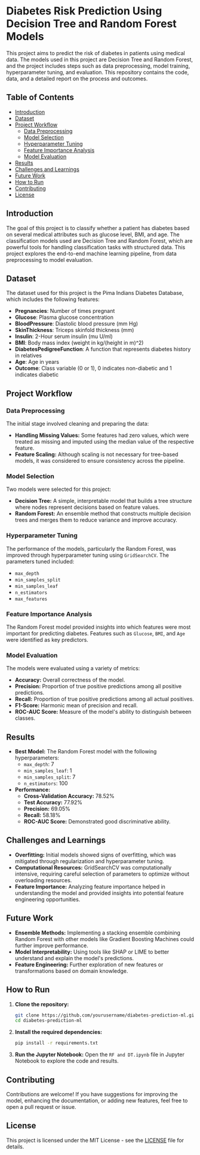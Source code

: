 # Diabetes Risk Prediction Using Decision Tree and Random Forest Models

This project aims to predict the risk of diabetes in patients using medical data. The models used in this project are Decision Tree and Random Forest, and the project includes steps such as data preprocessing, model training, hyperparameter tuning, and evaluation. This repository contains the code, data, and a detailed report on the process and outcomes.

## Table of Contents
- [Introduction](#introduction)
- [Dataset](#dataset)
- [Project Workflow](#project-workflow)
  - [Data Preprocessing](#data-preprocessing)
  - [Model Selection](#model-selection)
  - [Hyperparameter Tuning](#hyperparameter-tuning)
  - [Feature Importance Analysis](#feature-importance-analysis)
  - [Model Evaluation](#model-evaluation)
- [Results](#results)
- [Challenges and Learnings](#challenges-and-learnings)
- [Future Work](#future-work)
- [How to Run](#how-to-run)
- [Contributing](#contributing)
- [License](#license)

## Introduction
The goal of this project is to classify whether a patient has diabetes based on several medical attributes such as glucose level, BMI, and age. The classification models used are Decision Tree and Random Forest, which are powerful tools for handling classification tasks with structured data. This project explores the end-to-end machine learning pipeline, from data preprocessing to model evaluation.

## Dataset
The dataset used for this project is the Pima Indians Diabetes Database, which includes the following features:
- **Pregnancies**: Number of times pregnant
- **Glucose**: Plasma glucose concentration
- **BloodPressure**: Diastolic blood pressure (mm Hg)
- **SkinThickness**: Triceps skinfold thickness (mm)
- **Insulin**: 2-Hour serum insulin (mu U/ml)
- **BMI**: Body mass index (weight in kg/(height in m)^2)
- **DiabetesPedigreeFunction**: A function that represents diabetes history in relatives
- **Age**: Age in years
- **Outcome**: Class variable (0 or 1), 0 indicates non-diabetic and 1 indicates diabetic

## Project Workflow

### Data Preprocessing
The initial stage involved cleaning and preparing the data:
- **Handling Missing Values:** Some features had zero values, which were treated as missing and imputed using the median value of the respective feature.
- **Feature Scaling:** Although scaling is not necessary for tree-based models, it was considered to ensure consistency across the pipeline.

### Model Selection
Two models were selected for this project:
- **Decision Tree:** A simple, interpretable model that builds a tree structure where nodes represent decisions based on feature values.
- **Random Forest:** An ensemble method that constructs multiple decision trees and merges them to reduce variance and improve accuracy.

### Hyperparameter Tuning
The performance of the models, particularly the Random Forest, was improved through hyperparameter tuning using `GridSearchCV`. The parameters tuned included:
- `max_depth`
- `min_samples_split`
- `min_samples_leaf`
- `n_estimators`
- `max_features`

### Feature Importance Analysis
The Random Forest model provided insights into which features were most important for predicting diabetes. Features such as `Glucose`, `BMI`, and `Age` were identified as key predictors.

### Model Evaluation
The models were evaluated using a variety of metrics:
- **Accuracy:** Overall correctness of the model.
- **Precision:** Proportion of true positive predictions among all positive predictions.
- **Recall:** Proportion of true positive predictions among all actual positives.
- **F1-Score:** Harmonic mean of precision and recall.
- **ROC-AUC Score:** Measure of the model's ability to distinguish between classes.

## Results
- **Best Model:** The Random Forest model with the following hyperparameters:
  - `max_depth`: 7
  - `min_samples_leaf`: 1
  - `min_samples_split`: 7
  - `n_estimators`: 100
- **Performance:**
  - **Cross-Validation Accuracy:** 78.52%
  - **Test Accuracy:** 77.92%
  - **Precision:** 69.05%
  - **Recall:** 58.18%
  - **ROC-AUC Score:** Demonstrated good discriminative ability.

## Challenges and Learnings
- **Overfitting:** Initial models showed signs of overfitting, which was mitigated through regularization and hyperparameter tuning.
- **Computational Resources:** GridSearchCV was computationally intensive, requiring careful selection of parameters to optimize without overloading resources.
- **Feature Importance:** Analyzing feature importance helped in understanding the model and provided insights into potential feature engineering opportunities.

## Future Work
- **Ensemble Methods:** Implementing a stacking ensemble combining Random Forest with other models like Gradient Boosting Machines could further improve performance.
- **Model Interpretability:** Using tools like SHAP or LIME to better understand and explain the model's predictions.
- **Feature Engineering:** Further exploration of new features or transformations based on domain knowledge.

## How to Run
1. **Clone the repository:**
   ```bash
   git clone https://github.com/yourusername/diabetes-prediction-ml.git
   cd diabetes-prediction-ml
   ```
2. **Install the required dependencies:**
   ```bash
   pip install -r requirements.txt
   ```
3. **Run the Jupyter Notebook:**
   Open the `RF and DT.ipynb` file in Jupyter Notebook to explore the code and results.

## Contributing
Contributions are welcome! If you have suggestions for improving the model, enhancing the documentation, or adding new features, feel free to open a pull request or issue.

## License
This project is licensed under the MIT License - see the [LICENSE](LICENSE) file for details.
